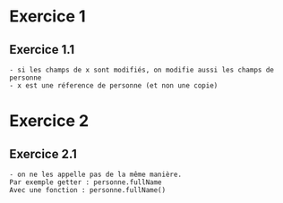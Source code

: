 # Exercice 1

## Exercice 1.1

    - si les champs de x sont modifiés, on modifie aussi les champs de personne
    - x est une réference de personne (et non une copie)

# Exercice 2

## Exercice 2.1

    - on ne les appelle pas de la même manière.
    Par exemple getter : personne.fullName
    Avec une fonction : personne.fullName()
    



